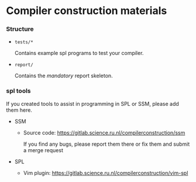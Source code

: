 # Compiler construction materials

### Structure

- `tests/*`

	Contains example spl programs to test your compiler.

- `report/`

	Contains the *mandatory* report skeleton.

### spl tools
If you created tools to assist in programming in SPL or SSM, please add them here.

- SSM

	- Source code: https://gitlab.science.ru.nl/compilerconstruction/ssm

		If you find any bugs, please report them there or fix them and submit a merge request
- SPL

	- Vim plugin: https://gitlab.science.ru.nl/compilerconstruction/vim-spl
